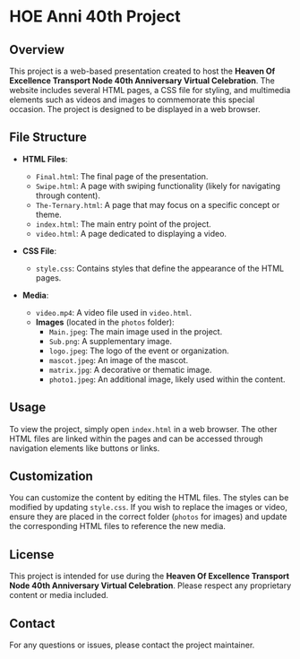 # HOE Anni 40th Project

## Overview

This project is a web-based presentation created to host the **Heaven Of Excellence Transport Node 40th Anniversary Virtual Celebration**. The website includes several HTML pages, a CSS file for styling, and multimedia elements such as videos and images to commemorate this special occasion. The project is designed to be displayed in a web browser.

## File Structure

- **HTML Files**:
  - `Final.html`: The final page of the presentation.
  - `Swipe.html`: A page with swiping functionality (likely for navigating through content).
  - `The-Ternary.html`: A page that may focus on a specific concept or theme.
  - `index.html`: The main entry point of the project.
  - `video.html`: A page dedicated to displaying a video.
  
- **CSS File**:
  - `style.css`: Contains styles that define the appearance of the HTML pages.
  
- **Media**:
  - `video.mp4`: A video file used in `video.html`.
  - **Images** (located in the `photos` folder):
    - `Main.jpeg`: The main image used in the project.
    - `Sub.png`: A supplementary image.
    - `logo.jpeg`: The logo of the event or organization.
    - `mascot.jpeg`: An image of the mascot.
    - `matrix.jpg`: A decorative or thematic image.
    - `photo1.jpeg`: An additional image, likely used within the content.

## Usage

To view the project, simply open `index.html` in a web browser. The other HTML files are linked within the pages and can be accessed through navigation elements like buttons or links.

## Customization

You can customize the content by editing the HTML files. The styles can be modified by updating `style.css`. If you wish to replace the images or video, ensure they are placed in the correct folder (`photos` for images) and update the corresponding HTML files to reference the new media.

## License

This project is intended for use during the **Heaven Of Excellence Transport Node 40th Anniversary Virtual Celebration**. Please respect any proprietary content or media included.

## Contact

For any questions or issues, please contact the project maintainer.

